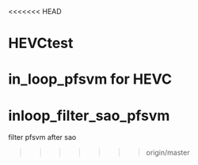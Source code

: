 <<<<<<< HEAD
# HEVCtest
in_loop_pfsvm for HEVC
=======
# inloop_filter_sao_pfsvm
filter pfsvm after sao
>>>>>>> origin/master
